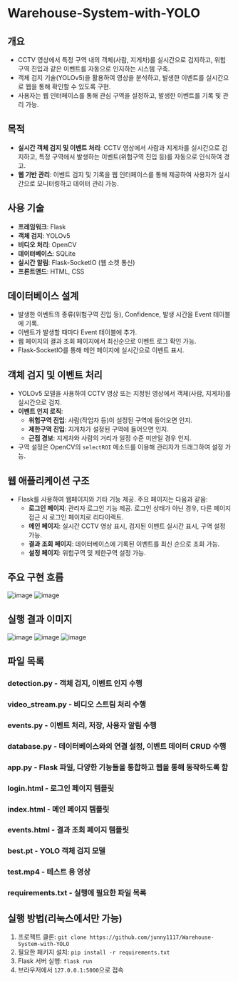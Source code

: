 # Warehouse-System-with-YOLO
## 개요
- CCTV 영상에서 특정 구역 내의 객체(사람, 지게차)를 실시간으로 검지하고, 위험 구역 진입과 같은 이벤트를 자동으로 인지하는 시스템 구축.
- 객체 검지 기술(YOLOv5)을 활용하여 영상을 분석하고, 발생한 이벤트를 실시간으로 웹을 통해 확인할 수 있도록 구현.
- 사용자는 웹 인터페이스를 통해 관심 구역을 설정하고, 발생한 이벤트를 기록 및 관리 가능.

## 목적
- **실시간 객체 검지 및 이벤트 처리**: CCTV 영상에서 사람과 지게차를 실시간으로 검지하고, 특정 구역에서 발생하는 이벤트(위험구역 진입 등)를 자동으로 인식하여 경고.
- **웹 기반 관리**: 이벤트 검지 및 기록을 웹 인터페이스를 통해 제공하여 사용자가 실시간으로 모니터링하고 데이터 관리 가능.

## 사용 기술
- **프레임워크**: Flask
- **객체 검지**: YOLOv5
- **비디오 처리**: OpenCV
- **데이터베이스**: SQLite
- **실시간 알림**: Flask-SocketIO (웹 소켓 통신)
- **프론트앤드**: HTML, CSS

## 데이터베이스 설계
- 발생한 이벤트의 종류(위험구역 진입 등), Confidence, 발생 시간을 Event 테이블에 기록.
- 이벤트가 발생할 때마다 Event 테이블에 추가.
- 웹 페이지의 결과 조회 페이지에서 최신순으로 이벤트 로그 확인 가능.
- Flask-SocketIO를 통해 메인 페이지에 실시간으로 이벤트 표시.

## 객체 검지 및 이벤트 처리
- YOLOv5 모델을 사용하여 CCTV 영상 또는 지정된 영상에서 객체(사람, 지게차)를 실시간으로 검지.
- **이벤트 인지 로직**:
  - **위험구역 진입**: 사람(작업자 등)이 설정된 구역에 들어오면 인지.
  - **제한구역 진입**: 지게차가 설정된 구역에 들어오면 인지.
  - **근접 경보**: 지게차와 사람의 거리가 일정 수준 미만일 경우 인지.
- 구역 설정은 OpenCV의 `selectROI` 메소드를 이용해 관리자가 드래그하여 설정 가능.

## 웹 애플리케이션 구조
- Flask를 사용하여 웹페이지와 기타 기능 제공. 주요 페이지는 다음과 같음:
  - **로그인 페이지**: 관리자 로그인 기능 제공. 로그인 상태가 아닌 경우, 다른 페이지 접근 시 로그인 페이지로 리다이렉트.
  - **메인 페이지**: 실시간 CCTV 영상 표시, 검지된 이벤트 실시간 표시, 구역 설정 가능.
  - **결과 조회 페이지**: 데이터베이스에 기록된 이벤트를 최신 순으로 조회 가능.
  - **설정 페이지**: 위험구역 및 제한구역 설정 가능.

## 주요 구현 흐름
![image](https://github.com/user-attachments/assets/d3ec8124-66b3-4fa3-ad5d-1519ae4e7dd0)
![image](https://github.com/user-attachments/assets/df3ba53f-7983-4e71-aa19-5ed4951728ba)

## 실행 결과 이미지
![image](https://github.com/user-attachments/assets/d134621a-b478-4a69-a786-2efbd6ad6009)
![image](https://github.com/user-attachments/assets/8b7a40ed-267d-45c2-87c5-c7ef72a2487e)
![image](https://github.com/user-attachments/assets/f78b7e10-8d31-4c80-b3a3-39c117c84e79)

## 파일 목록
### detection.py - 객체 검지, 이벤트 인지 수행
### video_stream.py - 비디오 스트림 처리 수행 
### events.py - 이벤트 처리, 저장, 사용자 알림 수행
### database.py - 데이터베이스와의 연결 설정, 이벤트 데이터 CRUD 수행
### app.py - Flask 파일, 다양한 기능들을 통합하고 웹을 통해 동작하도록 함
### login.html - 로그인 페이지 템플릿
### index.html - 메인 페이지 템플릿
### events.html - 결과 조회 페이지 템플릿
### best.pt - YOLO 객체 검지 모델
### test.mp4 - 테스트 용 영상
### requirements.txt - 실행에 필요한 파일 목록

## 실행 방법(리눅스에서만 가능)
1. 프로젝트 클론: `git clone https://github.com/junny1117/Warehouse-System-with-YOLO`
2. 필요한 패키지 설치: `pip install -r requirements.txt`
3. Flask 서버 실행: `flask run`
4. 브라우저에서 `127.0.0.1:5000`으로 접속
